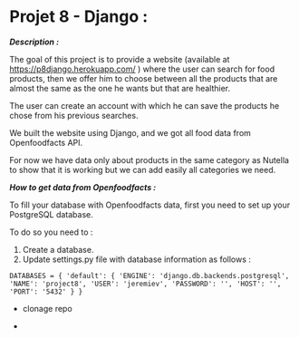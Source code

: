 # Projet 8 - Django :

**_Description :_**

The goal of this project is to provide a website (available at https://p8django.herokuapp.com/ ) where the user can search for food products, then we offer him to choose between all the products that are almost the same as the one he wants but that are healthier.

The user can create an account with which he can save the products he chose from his previous searches.

We built the website using Django, and we got all food data from Openfoodfacts API.

For now we have data only about products in the same category as Nutella to show that it is working but we can add easily all categories we need. 

**_How to get data from Openfoodfacts :_**

To fill your database with Openfoodfacts data, first you need to set up your PostgreSQL database.

To do so you need to :
1) Create a database.
2) Update settings.py file with database information as follows :

`
DATABASES = {
    'default': {
        'ENGINE': 'django.db.backends.postgresql',
        'NAME': 'project8',
        'USER': 'jeremiev',
        'PASSWORD': '',
        'HOST': '',
        'PORT': '5432'
    }
}
`

- clonage repo

- 